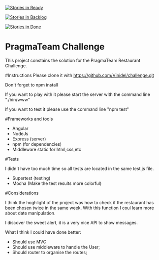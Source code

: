 [![Stories in Ready](https://badge.waffle.io/Vinidel/challenge.png?label=ready&title=Ready)](https://waffle.io/Vinidel/challenge)

[![Stories in Backlog](https://badge.waffle.io/Vinidel/challenge.png?label=backlog&title=Backlog)](https://waffle.io/Vinidel/challenge)


[![Stories in Done](https://badge.waffle.io/Vinidel/challenge.svg?label=done&title=Done)](http://waffle.io/Vinidel/challenge)

# PragmaTeam Challenge

This project constains the solution for the PragmaTeam Restaurant Challenge.

#Instructions
Please clone it with https://github.com/Vinidel/challenge.git

Don't forget to npm install

If you want to play with it please start the server with the command line "./bin/www"

If you want to test it please use the command line "npm test"

#Frameworks and tools

- Angular
- NodeJs
- Express (server)
- npm (for dependencies)
- Middleware static for html,css,etc

#Tests

I didn't have too much time so all tests are located in the same test.js file.

- Supertest (testing)
- Mocha (Make the test results more colorful)

#Considerations

I think the hoghlight of the project was how to check if the restaurant has been chosen twice in the same week. With this function I coul learn more about date manipulation.

I discover the sweet alert, it is a very nice API to show messages.

What I think I could have done better:
- Should use MVC
- Should use middleware to handle the User;
- Should router to organise the routes;

